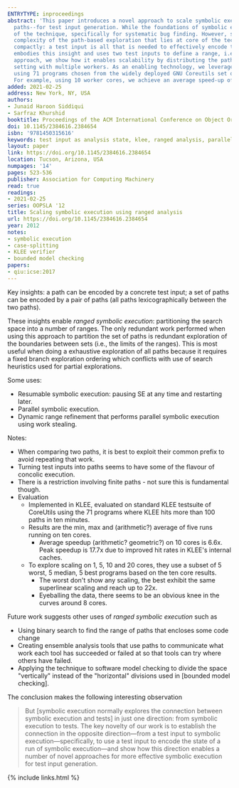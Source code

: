 ```yaml
---
ENTRYTYPE: inproceedings
abstract: 'This paper introduces a novel approach to scale symbolic execution -- a program analysis technique for systematic exploration of bounded execution
  paths--for test input generation. While the foundations of symbolic execution were developed over three decades ago, recent years have seen a real resurgence
  of the technique, specifically for systematic bug finding. However, scaling symbolic execution remains a primary technical challenge due to the inherent
  complexity of the path-based exploration that lies at core of the technique.Our key insight is that the state of the analysis can be represented highly
  compactly: a test input is all that is needed to effectively encode the state of a symbolic execution run. We present ranged symbolic execution, which
  embodies this insight and uses two test inputs to define a range, i.e., the beginning and end, for a symbolic execution run. As an application of our
  approach, we show how it enables scalability by distributing the path exploration--both in a sequential setting with a single worker node and in a parallel
  setting with multiple workers. As an enabling technology, we leverage the open-source, state-of-the-art symbolic execution tool KLEE. Experimental results
  using 71 programs chosen from the widely deployed GNU Coreutils set of Unix utilities show that our approach provides a significant speedup over KLEE.
  For example, using 10 worker cores, we achieve an average speed-up of 6.6X for the 71 programs.'
added: 2021-02-25
address: New York, NY, USA
authors:
- Junaid Haroon Siddiqui
- Sarfraz Khurshid
booktitle: Proceedings of the ACM International Conference on Object Oriented Programming Systems Languages and Applications
doi: 10.1145/2384616.2384654
isbn: '9781450315616'
keywords: test input as analysis state, klee, ranged analysis, parallel symbolic execution
layout: paper
link: https://doi.org/10.1145/2384616.2384654
location: Tucson, Arizona, USA
numpages: '14'
pages: 523-536
publisher: Association for Computing Machinery
read: true
readings:
- 2021-02-25
series: OOPSLA '12
title: Scaling symbolic execution using ranged analysis
url: https://doi.org/10.1145/2384616.2384654
year: 2012
notes:
- symbolic execution
- case-splitting
- KLEE verifier
- bounded model checking
papers:
- qiu:icse:2017
---
```


Key insights: a path can be encoded by a concrete test input;
a set of paths can be encoded by a pair of paths (all paths lexicographically between the two paths).

These insights enable *ranged symbolic execution*: partitioning the search space into a number of
ranges.
The only redundant work performed when using this approach to partition the set of paths is
redundant exploration of the boundaries between sets (i.e., the limits of the ranges).
This is most useful when doing a exhaustive exploration of all paths because it requires
a fixed branch exploration ordering which conflicts with use of search heuristics used
for partial explorations.

Some uses:

- Resumable symbolic execution: pausing SE at any time and restarting later.
- Parallel symbolic execution.
- Dynamic range refinement that performs parallel symbolic execution
  using work stealing.

Notes:

- When comparing two paths, it is best to exploit their common prefix to avoid
  repeating that work.
- Turning test inputs into paths seems to have some of the flavour of concolic
  execution.
- There is a restriction involving finite paths - not sure this is fundamental
  though.
- Evaluation
  - Implemented in KLEE, evaluated on standard KLEE testsuite of CoreUtils
    using the 71 programs where KLEE hits more than 100 paths in ten minutes.
  - Results are the min, max and (arithmetic?) average of five runs running on
    ten cores.
    - Average speedup (arithmetic? geometric?) on 10 cores is 6.6x.  Peak
      speedup is 17.7x due to improved hit rates in KLEE's internal caches.
  - To explore scaling on 1, 5, 10 and 20 cores, they use a subset of 5 worst,
    5 median, 5 best programs based on the ten core results.
    - The worst don't show any scaling, the best exhibit the same
      superlinear scaling and reach up to 22x.
    - Eyeballing the data, there seems to be an obvious knee in the curves
      around 8 cores.

Future work suggests other uses of *ranged symbolic execution* such as

- Using binary search to find the range of paths that encloses some code change
- Creating ensemble analysis tools that use paths to communicate what
  work each tool has succeeded or failed at so that tools can try where
  others have failed.
- Applying the technique to software model checking to divide the space
  "vertically" instead of the "horizontal" divisions used in [bounded model checking].

The conclusion makes the following interesting observation

> But [symbolic execution normally explores the connection between symbolic
> execution and tests] in just one direction: from symbolic
> execution to tests. The key novelty of our work is to establish
> the connection in the opposite direction—from a test input
> to symbolic execution—specifically, to use a test input to
> encode the state of a run of symbolic execution—and show
> how this direction enables a number of novel approaches for
> more effective symbolic execution for test input generation.


{% include links.html %}
